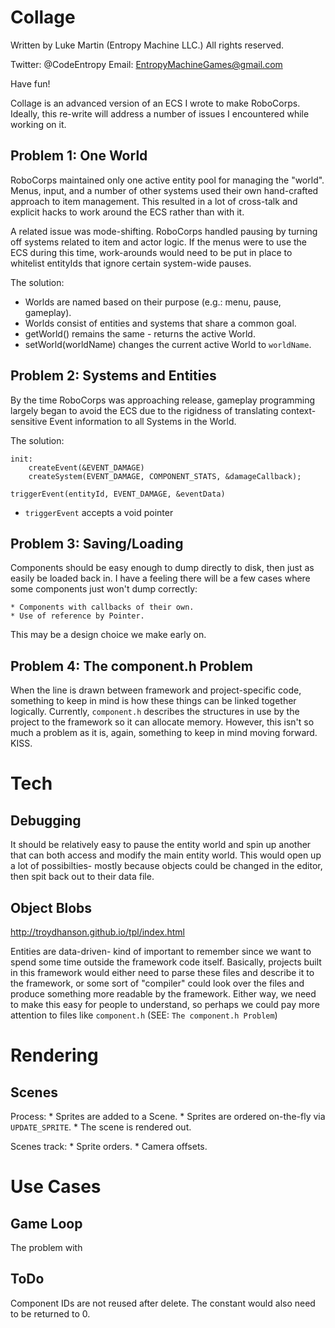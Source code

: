 Collage
=======

Written by Luke Martin (Entropy Machine LLC.)
All rights reserved.

Twitter: @CodeEntropy
Email: EntropyMachineGames@gmail.com

Have fun!

Collage is an advanced version of an ECS I wrote to make RoboCorps.
Ideally, this re-write will address a number of issues I encountered while working on it.

Problem 1: One World
--------------------

RoboCorps maintained only one active entity pool for managing the "world". Menus, input, and
a number of other systems used their own hand-crafted approach to item management. This
resulted in a lot of cross-talk and explicit hacks to work around the ECS rather than with it.

A related issue was mode-shifting. RoboCorps handled pausing by turning off systems related to
item and actor logic. If the menus were to use the ECS during this time, work-arounds would need
to be put in place to whitelist entityIds that ignore certain system-wide pauses.

The solution:

* Worlds are named based on their purpose (e.g.: menu, pause, gameplay).
* Worlds consist of entities and systems that share a common goal.
* getWorld() remains the same - returns the active World.
* setWorld(worldName) changes the current active World to `worldName`.

Problem 2: Systems and Entities
-------------------------------

By the time RoboCorps was approaching release, gameplay programming largely began to avoid the
ECS due to the rigidness of translating context-sensitive Event information to all Systems in the World.


The solution:

	init:
		createEvent(&EVENT_DAMAGE)
		createSystem(EVENT_DAMAGE, COMPONENT_STATS, &damageCallback);
	
	triggerEvent(entityId, EVENT_DAMAGE, &eventData)

* `triggerEvent` accepts a void pointer 

Problem 3: Saving/Loading
-------------------------

Components should be easy enough to dump directly to disk, then just as easily be loaded back in.
I have a feeling there will be a few cases where some components just won't dump correctly:

	* Components with callbacks of their own.
	* Use of reference by Pointer.

This may be a design choice we make early on.

Problem 4: The component.h Problem
----------------------------------

When the line is drawn between framework and project-specific code, something to keep in mind is
how these things can be linked together logically. Currently, `component.h` describes the structures
in use by the project to the framework so it can allocate memory. However, this isn't so much a
problem as it is, again, something to keep in mind moving forward. KISS.

Tech
====

Debugging
---------

It should be relatively easy to pause the entity world and spin up another that can both access
and modify the main entity world. This would open up a lot of possibilties- mostly because objects
could be changed in the editor, then spit back out to their data file.

Object Blobs
------------

http://troydhanson.github.io/tpl/index.html

Entities are data-driven- kind of important to remember since we want to spend some time outside
the framework code itself. Basically, projects built in this framework would either need to parse these
files and describe it to the framework, or some sort of "compiler" could look over the files and produce
something more readable by the framework. Either way, we need to make this easy for people to understand,
so perhaps we could pay more attention to files like `component.h` (SEE: `The component.h Problem`)

Rendering
=========

Scenes
------

Process:
	* Sprites are added to a Scene.
	* Sprites are ordered on-the-fly via `UPDATE_SPRITE`.
	* The scene is rendered out.

Scenes track:
	* Sprite orders.
	* Camera offsets.


Use Cases 
=========

Game Loop
---------

The problem with 



ToDo
----

Component IDs are not reused after delete.
	The constant would also need to be returned to 0.
